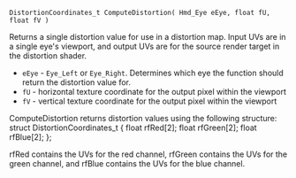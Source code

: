 `DistortionCoordinates_t ComputeDistortion( Hmd_Eye eEye, float fU, float fV )`

Returns a single distortion value for use in a distortion map. Input UVs are in a single eye's viewport, and output UVs are for the source render target in the distortion shader.

* `eEye` - `Eye_Left` or `Eye_Right`. Determines which eye the function should return the distortion value for.
* `fU` - horizontal texture coordinate for the output pixel within the viewport
* `fV` - vertical texture coordinate for the output pixel within the viewport


ComputeDistortion returns distortion values using the following structure:
    struct DistortionCoordinates_t
    {
        float rfRed[2];
        float rfGreen[2];
        float rfBlue[2];
    };

rfRed contains the UVs for the red channel, rfGreen contains the UVs for the green channel, and rfBlue contains the UVs for the blue channel.